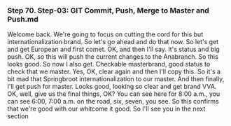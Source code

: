 ### Step 70. Step-03: GIT Commit, Push, Merge to Master and Push.md
Welcome back. We're going to focus on cutting the cord for this but internationalization brand. So let's go ahead and do that now. So let's get and get European and first comet. OK, and then I'll say. It's status and big push. OK, so this will push the current changes to the Anabranch. So this looks good. So now I also get. Checkable masterbrand, good status to check that we master. Yes, OK, clear again and then I'll copy this. So it's a bit mad that Springbroot internationalization to our master. And then finally, I'll get push for master. Looks good, looking so clear and get brand VVA. OK, well, give us the final things, OK? You can see here for 8:00 a.m., you can see 6:00, 7:00 a.m. on the road, six, seven, you see. So this confirms that we're good with our whitcome it good. So I'll see you in the next section 